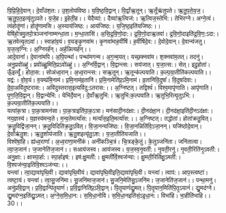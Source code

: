 

  
पि॒प्रि॒हि॒दे॒वान्। दे॒वाँउ॑श॒त:। उ॒श॒तोय॑विष्ठ। य॒वि॒ष्ठ॒वि॒द्वान्। वि॒द्वाँऋ॒तून्। ऋ॒तूँऋ॑तुपते। ऋ॒तु॒प॒ते॒य॒ज॒। ऋ॒तु॒प॒त॒इत्यृ॑तुऽपते। य॒जे॒ह। इ॒हेती॒ह।। येदैव्या॑:। दैव्या॑ऋ॒त्विज॑:। ऋ॒त्विज॒स्तेभि॑:। तेभि॑रग्ने। अग्ने॒त्वं। त्वंहोतॄ॑णां। होतॄ॑णामसि। अ॒स्याय॑जिष्ठ:। आय॑जिष्ठ:। य॒जि॒ष्ठ॒इति॑यजिष्ठ:।।  
वेषि॑हो॒त्रमु॒तपो॒त्रञ्जना॑नाम्मन्धा॒ता। म॒न्धा॒तासि॑। अ॒सि॒द्र॒वि॒णो॒दा:। द्र॒वि॒णो॒दाऋ॒तवा॑। द्र॒वि॒णो॒दाइति॑द्र॒वि॒ण॒:ऽदा:। ऋ॒तवेत्यृ॒तऽवा॑।। स्वाहा॑व॒यं। व॒यङ्कृ॒णवा॑म। कृ॒णवा॑माह॒वींषि॑। ह॒वींषि॑दे॒व:। दे॒वोदे॒वान्। दे॒वान्य॑जतु। य॒ज॒त्व॒ग्नि:। अ॒ग्निरर्ह॑न्। अर्ह॒न्नित्यर्ह॑न्।।  
आदे॒वानां॑। दे॒वाना॑मपि। अ॒पि॒पन्थां॑। पन्था॑मगन्म। अ॒ग॒न्म॒यत्। यच्छ॒क्नवा॑म। श॒क्नवा॑म॒तत्। तदनु॑। अनु॒प्रवो॑ळ्हुं। प्रवो॑ळ्हु॒मिति॒प्रऽवो॑ळ्हुं।। अ॒ग्निर्वि॒द्वान्। वि॒द्वान्त्स:। सय॑जात्। य॒जा॒त्स:। सेत्। इदु॒होता॑। ऊँ॒इत्यूँ॑। होता॒स:। सोअ॑ध्व॒रान्। अ॒ध्व॒रान्त्स:। सऋ॒तून्। ऋ॒तून्क॑ल्पयाति। क॒ल्प॒या॒तीति॑कल्पयाति।।  
यद्व॑:। वो॒व॒यं। व॒यम्प्र॑मि॒नाम॑। प्र॒मि॒नाम॑व्र॒तानि॑। प्र॒मि॒नामेति॑प्र॒ऽमि॒नाम॑। व्र॒तानि॑वि॒दुषां॑। वि॒दुषां॑देवा:। दे॒वा॒अवि॑दुष्टरास:। अवि॑दुस्तरास॒इत्यवि॑दु:ऽतरास:।। अ॒ग्निष्टत्। तद्विश्वं॑। विश्व॒मापृ॑णाति। आपृ॑णाति। पृ॒ण॒ति॒वि॒द्वान्। वि॒द्वान्येभि॑:। येभि॑र्दे॒वान्। दे॒वाँऋ॒तुभि॑:। ऋ॒तुभि॑:क॒ल्पया॑ति। ऋ॒तुभि॒रित्यृ॒तुऽभि॑:। क॒ल्पया॒तीति॑क॒ल्पया॑ति।।  
यत्पा॑क॒त्रा। पा॒क॒त्रामन॑सा। पा॒क॒त्राइति॑पा॒क॒ऽत्रा। मन॑सादी॒नद॑क्षा:। दी॒नद॑क्षा॒न। दी॒नद॑क्षा॒इति॑दी॒नऽद॑क्षा:। नय॒ज्ञस्य॑। य॒ज्ञस्य॑मन्व॒ते। म॒न्व॒तेमर्त्या॑स:। मर्त्या॑स॒इति॒मर्त्या॑स:।। अ॒ग्निष्टत्। तद्धोता॑। होता॑क्रतु॒वित्। क्र॒तु॒विद्वि॑जा॒नन्। क्र॒तु॒विदिति॑क्र॒तु॒ऽवित्। वि॒जा॒नन्यजि॑ष्ठ:। वि॒जा॒नन्निति॑वि॒ऽजा॒नन्। यजि॑ष्ठोदे॒वान्। दे॒वाँऋ॑तु॒श:। ऋ॒तु॒शोय॑जाति। ऋ॒तु॒शइत्यृ॑तु॒ऽश:। य॒जा॒तीति॑यजाति।।  
विश्वे॑षां॒हि। ह्य॑ध्व॒राणां॑। अ॒ध्व॒राणा॒मनी॑कं। अनी॑कञ्चि॒त्रं। चि॒त्रङ्के॒तुं। के॒तुञ्जनि॑ता। जनि॑तात्वा। त्वा॒ज॒जान॑। ज॒जानेति॑ज॒जान॑।। सआय॑जस्व। आय॑जस्व। य॒ज॒स्व॒नृ॒वती॑:। नृ॒वती॒रनु॑। नृ॒वती॒रिति॑नृ॒ऽवती॑:। अनु॒क्षा:। क्षास्पा॒र्हा:। स्पा॒र्हाइष॑:। इष॑:क्षु॒मती॑:। क्षु॒मती॑र्वि॒श्वज॑न्या:। क्षु॒मती॒रिति॑क्षु॒ऽमती॑:। वि॒श्वज॑न्या॒इति॑वि॒श्वऽज॑न्या:।।  
यन्त्वा॑। त्वा॒द्यावा॑पृथि॒वी। द्यावा॑पृथि॒वीयं। द्यावा॑पृथि॒वीइति॒द्यावा॑पृथि॒वी। यन्त्वा॑। त्वाप॑:। आप॒स्त्वष्टा॑। त्वष्टा॒यं। यन्त्वा॑। त्वा॒सु॒जनि॑मा। सु॒जनि॑माज॒जान॑। सु॒जनि॒मेति॑सु॒ऽजनि॑म। ज॒जानेति॑ज॒जान॑।। पन्था॒मनु॑। अनु॑प्रवि॒द्वान्। प्र॒वि॒द्वान्पि॑तृ॒याणं॑। प्र॒वि॒द्वानिति॑प्र॒ऽवि॒द्वान्। पि॒तृ॒याणं॑द्यु॒मत्। पि॒तृ॒यान॒मिति॑पि॒तृ॒ऽयानं॑। द्यु॒मद॑ग्ने। द्यु॒मद॑ग्न॒इति॑द्यु॒ऽमत्। अ॒ग्ने॒स॒मि॒धा॒न:। स॒मि॒धा॒नोवि। स॒मि॒धा॒नइति॑सं॒ऽइ॒धा॒न:। विभा॑हि। भा॒हीति॑भाहि।। 30।।  
